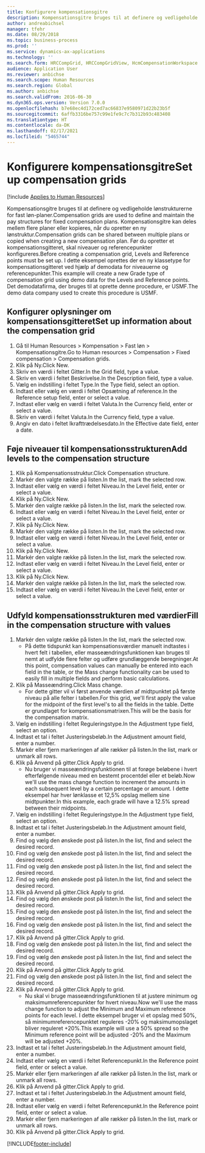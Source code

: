 ```yaml
---
title: Konfigurere kompensationsgitre
description: Kompensationsgitre bruges til at definere og vedligeholde lønstrukturerne for fast løn-planer.
author: andreabichsel
manager: tfehr
ms.date: 08/29/2018
ms.topic: business-process
ms.prod: ''
ms.service: dynamics-ax-applications
ms.technology: ''
ms.search.form: HRCCompGrid, HRCCompGridView, HcmCompensationWorkspace
audience: Application User
ms.reviewer: anbichse
ms.search.scope: Human Resources
ms.search.region: Global
ms.author: anbichse
ms.search.validFrom: 2016-06-30
ms.dyn365.ops.version: Version 7.0.0
ms.openlocfilehash: b7e68ec4d172ced7ac66837e9580971d22b23b5f
ms.sourcegitcommit: 6affb3316be757c99e1fe9c7c7b312b93c483408
ms.translationtype: HT
ms.contentlocale: da-DK
ms.lasthandoff: 02/17/2021
ms.locfileid: "5465744"
---
```

# <a name="set-up-compensation-grids"></a><span data-ttu-id="e2043-103">Konfigurere kompensationsgitre</span><span class="sxs-lookup"><span data-stu-id="e2043-103">Set up compensation grids</span></span>

[!include [Applies to Human Resources](../includes/applies-to-hr.md)]

<span data-ttu-id="e2043-104">Kompensationsgitre bruges til at definere og vedligeholde lønstrukturerne for fast løn-planer.</span><span class="sxs-lookup"><span data-stu-id="e2043-104">Compensation grids are used to define and maintain the pay structures for fixed compensation plans.</span></span> <span data-ttu-id="e2043-105">Kompensationsgitre kan deles mellem flere planer eller kopieres, når du opretter en ny lønstruktur.</span><span class="sxs-lookup"><span data-stu-id="e2043-105">Compensation grids can be shared between multiple plans or copied when creating a new compensation plan.</span></span>  <span data-ttu-id="e2043-106">Før du opretter et kompensationsgitteret, skal niveauer og referencepunkter konfigureres.</span><span class="sxs-lookup"><span data-stu-id="e2043-106">Before creating a compensation grid, Levels and Reference points must be set up.</span></span> <span data-ttu-id="e2043-107">I dette eksempel oprettes der en ny klassetype for kompensationsgitteret ved hjælp af demodata for niveauerne og referencepunkter.</span><span class="sxs-lookup"><span data-stu-id="e2043-107">This example will create a new Grade type of compensation grid using demo data for the Levels and Reference points.</span></span> <span data-ttu-id="e2043-108">Det demodatafirma, der bruges til at oprette denne procedure, er USMF.</span><span class="sxs-lookup"><span data-stu-id="e2043-108">The demo data company used to create this procedure is USMF.</span></span>


## <a name="set-up-information-about-the-compensation-grid"></a><span data-ttu-id="e2043-109">Konfigurer oplysninger om kompensationsgitteret</span><span class="sxs-lookup"><span data-stu-id="e2043-109">Set up information about the compensation grid</span></span>
1. <span data-ttu-id="e2043-110">Gå til Human Resources > Kompensation > Fast løn > Kompensationsgitre.</span><span class="sxs-lookup"><span data-stu-id="e2043-110">Go to Human resources > Compensation > Fixed compensation > Compensation grids.</span></span>
2. <span data-ttu-id="e2043-111">Klik på Ny.</span><span class="sxs-lookup"><span data-stu-id="e2043-111">Click New.</span></span>
3. <span data-ttu-id="e2043-112">Skriv en værdi i feltet Gitter.</span><span class="sxs-lookup"><span data-stu-id="e2043-112">In the Grid field, type a value.</span></span>
4. <span data-ttu-id="e2043-113">Skriv en værdi i feltet Beskrivelse.</span><span class="sxs-lookup"><span data-stu-id="e2043-113">In the Description field, type a value.</span></span>
5. <span data-ttu-id="e2043-114">Vælg en indstilling i feltet Type.</span><span class="sxs-lookup"><span data-stu-id="e2043-114">In the Type field, select an option.</span></span>
6. <span data-ttu-id="e2043-115">Indtast eller vælg en værdi i feltet Opsætning af reference.</span><span class="sxs-lookup"><span data-stu-id="e2043-115">In the Reference setup field, enter or select a value.</span></span>
7. <span data-ttu-id="e2043-116">Indtast eller vælg en værdi i feltet Valuta.</span><span class="sxs-lookup"><span data-stu-id="e2043-116">In the Currency field, enter or select a value.</span></span>
8. <span data-ttu-id="e2043-117">Skriv en værdi i feltet Valuta.</span><span class="sxs-lookup"><span data-stu-id="e2043-117">In the Currency field, type a value.</span></span>
9. <span data-ttu-id="e2043-118">Angiv en dato i feltet Ikrafttrædelsesdato.</span><span class="sxs-lookup"><span data-stu-id="e2043-118">In the Effective date field, enter a date.</span></span>

## <a name="add-levels-to-the-compensation-structure"></a><span data-ttu-id="e2043-119">Føje niveauer til kompensationsstrukturen</span><span class="sxs-lookup"><span data-stu-id="e2043-119">Add levels to the compensation structure</span></span>
1. <span data-ttu-id="e2043-120">Klik på Kompensationsstruktur.</span><span class="sxs-lookup"><span data-stu-id="e2043-120">Click Compensation structure.</span></span>
2. <span data-ttu-id="e2043-121">Markér den valgte række på listen.</span><span class="sxs-lookup"><span data-stu-id="e2043-121">In the list, mark the selected row.</span></span>
3. <span data-ttu-id="e2043-122">Indtast eller vælg en værdi i feltet Niveau.</span><span class="sxs-lookup"><span data-stu-id="e2043-122">In the Level field, enter or select a value.</span></span>
4. <span data-ttu-id="e2043-123">Klik på Ny.</span><span class="sxs-lookup"><span data-stu-id="e2043-123">Click New.</span></span>
5. <span data-ttu-id="e2043-124">Markér den valgte række på listen.</span><span class="sxs-lookup"><span data-stu-id="e2043-124">In the list, mark the selected row.</span></span>
6. <span data-ttu-id="e2043-125">Indtast eller vælg en værdi i feltet Niveau.</span><span class="sxs-lookup"><span data-stu-id="e2043-125">In the Level field, enter or select a value.</span></span>
7. <span data-ttu-id="e2043-126">Klik på Ny.</span><span class="sxs-lookup"><span data-stu-id="e2043-126">Click New.</span></span>
8. <span data-ttu-id="e2043-127">Markér den valgte række på listen.</span><span class="sxs-lookup"><span data-stu-id="e2043-127">In the list, mark the selected row.</span></span>
9. <span data-ttu-id="e2043-128">Indtast eller vælg en værdi i feltet Niveau.</span><span class="sxs-lookup"><span data-stu-id="e2043-128">In the Level field, enter or select a value.</span></span>
10. <span data-ttu-id="e2043-129">Klik på Ny.</span><span class="sxs-lookup"><span data-stu-id="e2043-129">Click New.</span></span>
11. <span data-ttu-id="e2043-130">Markér den valgte række på listen.</span><span class="sxs-lookup"><span data-stu-id="e2043-130">In the list, mark the selected row.</span></span>
12. <span data-ttu-id="e2043-131">Indtast eller vælg en værdi i feltet Niveau.</span><span class="sxs-lookup"><span data-stu-id="e2043-131">In the Level field, enter or select a value.</span></span>
13. <span data-ttu-id="e2043-132">Klik på Ny.</span><span class="sxs-lookup"><span data-stu-id="e2043-132">Click New.</span></span>
14. <span data-ttu-id="e2043-133">Markér den valgte række på listen.</span><span class="sxs-lookup"><span data-stu-id="e2043-133">In the list, mark the selected row.</span></span>
15. <span data-ttu-id="e2043-134">Indtast eller vælg en værdi i feltet Niveau.</span><span class="sxs-lookup"><span data-stu-id="e2043-134">In the Level field, enter or select a value.</span></span>

## <a name="fill-in-the-compensation-structure-with-values"></a><span data-ttu-id="e2043-135">Udfyld kompensationsstrukturen med værdier</span><span class="sxs-lookup"><span data-stu-id="e2043-135">Fill in the compensation structure with values</span></span>
1. <span data-ttu-id="e2043-136">Markér den valgte række på listen.</span><span class="sxs-lookup"><span data-stu-id="e2043-136">In the list, mark the selected row.</span></span>
    * <span data-ttu-id="e2043-137">På dette tidspunkt kan kompensationsværdier manuelt indtastes i hvert felt i tabellen, eller masseændringsfunktionen kan bruges til nemt at udfylde flere felter og udføre grundlæggende beregninger.</span><span class="sxs-lookup"><span data-stu-id="e2043-137">At this point, compensation values can manually be entered into each field in the table, or the Mass change functionality can be used to easily fill in multiple fields and perform basic calculations.</span></span>  
2. <span data-ttu-id="e2043-138">Klik på Masseændring.</span><span class="sxs-lookup"><span data-stu-id="e2043-138">Click Mass change.</span></span>
    * <span data-ttu-id="e2043-139">For dette gitter vil vi først anvende værdien af midtpunktet på første niveau på alle felter i tabellen.</span><span class="sxs-lookup"><span data-stu-id="e2043-139">For this grid, we'll first apply the value for the midpoint of the first level's to all the fields in the table.</span></span> <span data-ttu-id="e2043-140">Dette er grundlaget for kompensationsmatrixen.</span><span class="sxs-lookup"><span data-stu-id="e2043-140">This will be the basis for the compensation matrix.</span></span>  
3. <span data-ttu-id="e2043-141">Vælg en indstilling i feltet Reguleringstype.</span><span class="sxs-lookup"><span data-stu-id="e2043-141">In the Adjustment type field, select an option.</span></span>
4. <span data-ttu-id="e2043-142">Indtast et tal i feltet Justeringsbeløb.</span><span class="sxs-lookup"><span data-stu-id="e2043-142">In the Adjustment amount field, enter a number.</span></span>
5. <span data-ttu-id="e2043-143">Markér eller fjern markeringen af alle rækker på listen.</span><span class="sxs-lookup"><span data-stu-id="e2043-143">In the list, mark or unmark all rows.</span></span>
6. <span data-ttu-id="e2043-144">Klik på Anvend på gitter.</span><span class="sxs-lookup"><span data-stu-id="e2043-144">Click Apply to grid.</span></span>
    * <span data-ttu-id="e2043-145">Nu bruger vi masseændringsfunktionen til at forøge beløbene i hvert efterfølgende niveau med en bestemt procentdel eller et beløb.</span><span class="sxs-lookup"><span data-stu-id="e2043-145">Now we'll use the mass change function to increment the amounts in each subsequent level by a certain percentage or amount.</span></span> <span data-ttu-id="e2043-146">I dette eksempel har hver lønklasse et 12,5% opslag mellem sine midtpunkter.</span><span class="sxs-lookup"><span data-stu-id="e2043-146">In this example, each grade will have a 12.5% spread between their midpoints.</span></span>  
7. <span data-ttu-id="e2043-147">Vælg en indstilling i feltet Reguleringstype.</span><span class="sxs-lookup"><span data-stu-id="e2043-147">In the Adjustment type field, select an option.</span></span>
8. <span data-ttu-id="e2043-148">Indtast et tal i feltet Justeringsbeløb.</span><span class="sxs-lookup"><span data-stu-id="e2043-148">In the Adjustment amount field, enter a number.</span></span>
9. <span data-ttu-id="e2043-149">Find og vælg den ønskede post på listen.</span><span class="sxs-lookup"><span data-stu-id="e2043-149">In the list, find and select the desired record.</span></span>
10. <span data-ttu-id="e2043-150">Find og vælg den ønskede post på listen.</span><span class="sxs-lookup"><span data-stu-id="e2043-150">In the list, find and select the desired record.</span></span>
11. <span data-ttu-id="e2043-151">Find og vælg den ønskede post på listen.</span><span class="sxs-lookup"><span data-stu-id="e2043-151">In the list, find and select the desired record.</span></span>
12. <span data-ttu-id="e2043-152">Find og vælg den ønskede post på listen.</span><span class="sxs-lookup"><span data-stu-id="e2043-152">In the list, find and select the desired record.</span></span>
13. <span data-ttu-id="e2043-153">Klik på Anvend på gitter.</span><span class="sxs-lookup"><span data-stu-id="e2043-153">Click Apply to grid.</span></span>
14. <span data-ttu-id="e2043-154">Find og vælg den ønskede post på listen.</span><span class="sxs-lookup"><span data-stu-id="e2043-154">In the list, find and select the desired record.</span></span>
15. <span data-ttu-id="e2043-155">Find og vælg den ønskede post på listen.</span><span class="sxs-lookup"><span data-stu-id="e2043-155">In the list, find and select the desired record.</span></span>
16. <span data-ttu-id="e2043-156">Find og vælg den ønskede post på listen.</span><span class="sxs-lookup"><span data-stu-id="e2043-156">In the list, find and select the desired record.</span></span>
17. <span data-ttu-id="e2043-157">Klik på Anvend på gitter.</span><span class="sxs-lookup"><span data-stu-id="e2043-157">Click Apply to grid.</span></span>
18. <span data-ttu-id="e2043-158">Find og vælg den ønskede post på listen.</span><span class="sxs-lookup"><span data-stu-id="e2043-158">In the list, find and select the desired record.</span></span>
19. <span data-ttu-id="e2043-159">Find og vælg den ønskede post på listen.</span><span class="sxs-lookup"><span data-stu-id="e2043-159">In the list, find and select the desired record.</span></span>
20. <span data-ttu-id="e2043-160">Klik på Anvend på gitter.</span><span class="sxs-lookup"><span data-stu-id="e2043-160">Click Apply to grid.</span></span>
21. <span data-ttu-id="e2043-161">Find og vælg den ønskede post på listen.</span><span class="sxs-lookup"><span data-stu-id="e2043-161">In the list, find and select the desired record.</span></span>
22. <span data-ttu-id="e2043-162">Klik på Anvend på gitter.</span><span class="sxs-lookup"><span data-stu-id="e2043-162">Click Apply to grid.</span></span>
    * <span data-ttu-id="e2043-163">Nu skal vi bruge masseændringsfunktionen til at justere minimum og maksimumreferencepunkter for hvert niveau.</span><span class="sxs-lookup"><span data-stu-id="e2043-163">Now we'll use the mass change function to adjust the Minimum and Maximum reference points for each level.</span></span> <span data-ttu-id="e2043-164">I dette eksempel bruger vi et opslag med 50%, så minimumreferencepunktet reguleres -20% og maksimumopslaget bliver reguleret +20%.</span><span class="sxs-lookup"><span data-stu-id="e2043-164">This example will use a 50% spread so the Minimum reference point will be adjusted -20% and the Maximum will be adjusted +20%.</span></span>  
23. <span data-ttu-id="e2043-165">Indtast et tal i feltet Justeringsbeløb.</span><span class="sxs-lookup"><span data-stu-id="e2043-165">In the Adjustment amount field, enter a number.</span></span>
24. <span data-ttu-id="e2043-166">Indtast eller vælg en værdi i feltet Referencepunkt.</span><span class="sxs-lookup"><span data-stu-id="e2043-166">In the Reference point field, enter or select a value.</span></span>
25. <span data-ttu-id="e2043-167">Markér eller fjern markeringen af alle rækker på listen.</span><span class="sxs-lookup"><span data-stu-id="e2043-167">In the list, mark or unmark all rows.</span></span>
26. <span data-ttu-id="e2043-168">Klik på Anvend på gitter.</span><span class="sxs-lookup"><span data-stu-id="e2043-168">Click Apply to grid.</span></span>
27. <span data-ttu-id="e2043-169">Indtast et tal i feltet Justeringsbeløb.</span><span class="sxs-lookup"><span data-stu-id="e2043-169">In the Adjustment amount field, enter a number.</span></span>
28. <span data-ttu-id="e2043-170">Indtast eller vælg en værdi i feltet Referencepunkt.</span><span class="sxs-lookup"><span data-stu-id="e2043-170">In the Reference point field, enter or select a value.</span></span>
29. <span data-ttu-id="e2043-171">Markér eller fjern markeringen af alle rækker på listen.</span><span class="sxs-lookup"><span data-stu-id="e2043-171">In the list, mark or unmark all rows.</span></span>
30. <span data-ttu-id="e2043-172">Klik på Anvend på gitter.</span><span class="sxs-lookup"><span data-stu-id="e2043-172">Click Apply to grid.</span></span>



[!INCLUDE[footer-include](../includes/footer-banner.md)]